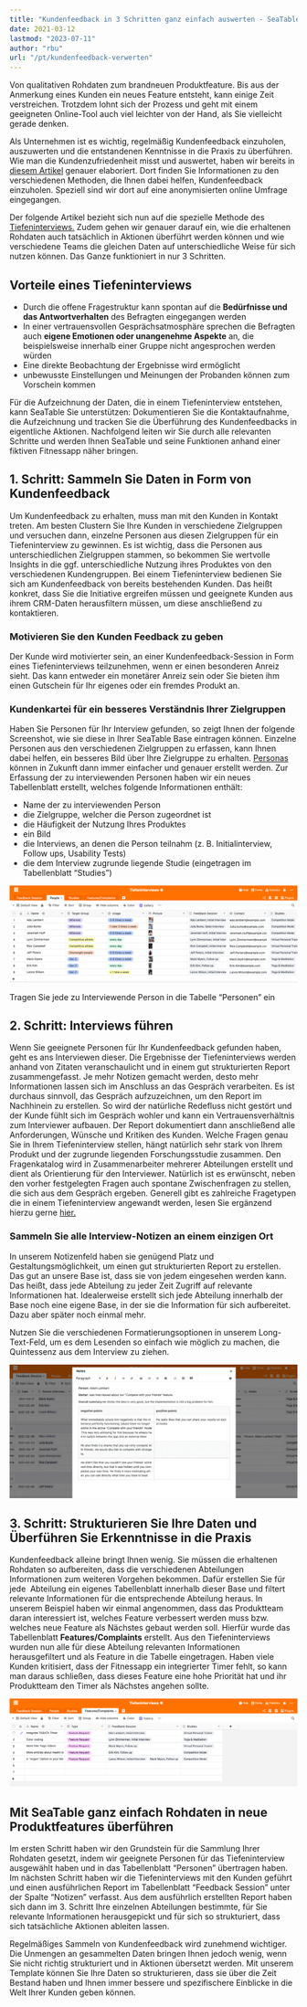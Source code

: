 ```yaml
---
title: "Kundenfeedback in 3 Schritten ganz einfach auswerten - SeaTable"
date: 2021-03-12
lastmod: "2023-07-11"
author: "rbu"
url: "/pt/kundenfeedback-verwerten"
---
```


Von qualitativen Rohdaten zum brandneuen Produktfeature. Bis aus der Anmerkung eines Kunden ein neues Feature entsteht, kann einige Zeit verstreichen. Trotzdem lohnt sich der Prozess und geht mit einem geeigneten Online-Tool auch viel leichter von der Hand, als Sie vielleicht gerade denken.

Als Unternehmen ist es wichtig, regelmäßig Kundenfeedback einzuholen, auszuwerten und die entstandenen Kenntnisse in die Praxis zu überführen. Wie man die Kundenzufriedenheit misst und auswertet, haben wir bereits in [diesem Artikel](https://seatable.io/kundenzufriedenheit-messen-auswerten-und-steigern/) genauer elaboriert. Dort finden Sie Informationen zu den verschiedenen Methoden, die Ihnen dabei helfen, Kundenfeedback einzuholen. Speziell sind wir dort auf eine anonymisierten online Umfrage eingegangen.

Der folgende Artikel bezieht sich nun auf die spezielle Methode des [Tiefeninterviews.](https://de.wikipedia.org/wiki/Tiefeninterview) Zudem gehen wir genauer darauf ein, wie die erhaltenen Rohdaten auch tatsächlich in Aktionen überführt werden können und wie verschiedene Teams die gleichen Daten auf unterschiedliche Weise für sich nutzen können. Das Ganze funktioniert in nur 3 Schritten.

## Vorteile eines Tiefeninterviews

- Durch die offene Fragestruktur kann spontan auf die **Bedürfnisse und das Antwortverhalten** des Befragten eingegangen werden
- In einer vertrauensvollen Gesprächsatmosphäre sprechen die Befragten auch **eigene Emotionen oder unangenehme Aspekte** an, die beispielsweise innerhalb einer Gruppe nicht angesprochen werden würden
- Eine direkte Beobachtung der Ergebnisse wird ermöglicht
- unbewusste Einstellungen und Meinungen der Probanden können zum Vorschein kommen

Für die Aufzeichnung der Daten, die in einem Tiefeninterview entstehen, kann SeaTable Sie unterstützen: Dokumentieren Sie die Kontaktaufnahme, die Aufzeichnung und tracken Sie die Überführung des Kundenfeedbacks in eigentliche Aktionen. Nachfolgend leiten wir Sie durch alle relevanten Schritte und werden Ihnen SeaTable und seine Funktionen anhand einer fiktiven Fitnessapp näher bringen.

## 1\. Schritt: Sammeln Sie Daten in Form von Kundenfeedback

Um Kundenfeedback zu erhalten, muss man mit den Kunden in Kontakt treten. Am besten Clustern Sie Ihre Kunden in verschiedene Zielgruppen und versuchen dann, einzelne Personen aus diesen Zielgruppen für ein Tiefeninterview zu gewinnen. Es ist wichtig, dass die Personen aus unterschiedlichen Zielgruppen stammen, so bekommen Sie wertvolle Insights in die ggf. unterschiedliche Nutzung ihres Produktes von den verschiedenen Kundengruppen. Bei einem Tiefeninterview bedienen Sie sich am Kundenfeedback von bereits bestehenden Kunden. Das heißt konkret, dass Sie die Initiative ergreifen müssen und geeignete Kunden aus ihrem CRM-Daten herausfiltern müssen, um diese anschließend zu kontaktieren.

### Motivieren Sie den Kunden Feedback zu geben

Der Kunde wird motivierter sein, an einer Kundenfeedback-Session in Form eines Tiefeninterviews teilzunehmen, wenn er einen besonderen Anreiz sieht. Das kann entweder ein monetärer Anreiz sein oder Sie bieten ihm einen Gutschein für Ihr eigenes oder ein fremdes Produkt an.

### Kundenkartei für ein besseres Verständnis Ihrer Zielgruppen

Haben Sie Personen für Ihr Interview gefunden, so zeigt Ihnen der folgende Screenshot, wie sie diese in Ihrer SeaTable Base eintragen können. Einzelne Personen aus den verschiedenen Zielgruppen zu erfassen, kann Ihnen dabei helfen, ein besseres Bild über Ihre Zielgruppe zu erhalten. [Personas](https://buffer.com/library/marketing-personas-beginners-guide/) können in Zukunft dann immer einfacher und genauer erstellt werden. Zur Erfassung der zu interviewenden Personen haben wir ein neues Tabellenblatt erstellt, welches folgende Informationen enthält:

- Name der zu interviewenden Person
- die Zielgruppe, welcher die Person zugeordnet ist
- die Häufigkeit der Nutzung Ihres Produktes
- ein Bild
- die Interviews, an denen die Person teilnahm (z. B. Initialinterview, Follow ups, Usability Tests)
- die dem Interview zugrunde liegende Studie (eingetragen im Tabellenblatt “Studies”)

![Kundenfeedback](images/Bildschirmfoto-2021-03-12-um-13.27.47.png)

Tragen Sie jede zu Interviewende Person in die Tabelle “Personen” ein

## 2\. Schritt: Interviews führen

Wenn Sie geeignete Personen für Ihr Kundenfeedback gefunden haben, geht es ans Interviewen dieser. Die Ergebnisse der Tiefeninterviews werden anhand von Zitaten veranschaulicht und in einem gut strukturierten Report zusammengefasst. Je mehr Notizen gemacht werden, desto mehr Informationen lassen sich im Anschluss an das Gespräch verarbeiten. Es ist durchaus sinnvoll, das Gespräch aufzuzeichnen, um den Report im Nachhinein zu erstellen. So wird der natürliche Redefluss nicht gestört und der Kunde fühlt sich im Gespräch wohler und kann ein Vertrauensverhältnis zum Interviewer aufbauen. Der Report dokumentiert dann anschließend alle Anforderungen, Wünsche und Kritiken des Kunden. Welche Fragen genau Sie in Ihrem Tiefeninterview stellen, hängt natürlich sehr stark von Ihrem Produkt und der zugrunde liegenden Forschungsstudie zusammen. Den Fragenkatalog wird in Zusammenarbeiter mehrerer Abteilungen erstellt und dient als Orientierung für den Interviewer. Natürlich ist es erwünscht, neben den vorher festgelegten Fragen auch spontane Zwischenfragen zu stellen, die sich aus dem Gespräch ergeben. Generell gibt es zahlreiche Fragetypen die in einem Tiefeninterview angewandt werden, lesen Sie ergänzend hierzu gerne [hier.](https://wpgs.de/fachtexte/qualitative-interviews/9-mit-qualitativen-fragen-in-die-tiefe-gehen/)

### Sammeln Sie alle Interview-Notizen an einem einzigen Ort

In unserem Notizenfeld haben sie genügend Platz und Gestaltungsmöglichkeit, um einen gut strukturierten Report zu erstellen. Das gut an unsere Base ist, dass sie von jedem eingesehen werden kann. Das heißt, dass jede Abteilung zu jeder Zeit Zugriff auf relevante Informationen hat. Idealerweise erstellt sich jede Abteilung innerhalb der Base noch eine eigene Base, in der sie die Information für sich aufbereitet. Dazu aber später noch einmal mehr.

Nutzen Sie die verschiedenen Formatierungsoptionen in unserem Long-Text-Feld, um es dem Lesenden so einfach wie möglich zu machen, die Quintessenz aus dem Interview zu ziehen.

![Kundenfeedback](images/Bildschirmfoto-2021-03-12-um-13.53.44.png)

## 3\. Schritt: Strukturieren Sie Ihre Daten und Überführen Sie Erkenntnisse in die Praxis

Kundenfeedback alleine bringt Ihnen wenig. Sie müssen die erhaltenen Rohdaten so aufbereiten, dass die verschiedenen Abteilungen Informationen zum weiteren Vorgehen bekommen. Dafür erstellen Sie für jede  Abteilung ein eigenes Tabellenblatt innerhalb dieser Base und filtert relevante Informationen für die entsprechende Abteilung heraus. In unserem Beispiel haben wir einmal angenommen, dass das Produktteam daran interessiert ist, welches Feature verbessert werden muss bzw. welches neue Feature als Nächstes gebaut werden soll. Hierfür wurde das Tabellenblatt **Features/Complaints** erstellt. Aus den Tiefeninterviews wurden nun alle für diese Abteilung relevanten Informationen herausgefiltert und als Feature in die Tabelle eingetragen. Haben viele Kunden kritisiert, dass der Fitnessapp ein integrierter Timer fehlt, so kann man daraus schließen, dass dieses Feature eine hohe Priorität hat und ihr Produktteam den Timer als Nächstes angehen sollte.

![Kundenfeedback](images/Bildschirmfoto-2021-03-12-um-14.10.19.png)

## Mit SeaTable ganz einfach Rohdaten in neue Produktfeatures überführen

Im ersten Schritt haben wir den Grundstein für die Sammlung Ihrer Rohdaten gesetzt, indem wir geeignete Personen für das Tiefeninterview ausgewählt haben und in das Tabellenblatt “Personen” übertragen haben. Im nächsten Schritt haben wir die Tiefeninterviews mit den Kunden geführt und einen ausführlichen Report im Tabellenblatt “Feedback Session” unter der Spalte “Notizen” verfasst. Aus dem ausführlich erstellten Report haben sich dann im 3. Schritt Ihre einzelnen Abteilungen bestimmte, für Sie relevante Informationen herausgepickt und für sich so strukturiert, dass sich tatsächliche Aktionen ableiten lassen.

Regelmäßiges Sammeln von Kundenfeedback wird zunehmend wichtiger. Die Unmengen an gesammelten Daten bringen Ihnen jedoch wenig, wenn Sie nicht richtig strukturiert und in Aktionen übersetzt werden. Mit unserem Template können Sie Ihre Daten so strukturieren, dass sie über die Zeit Bestand haben und Ihnen immer bessere und spezifischere Einblicke in die Welt Ihrer Kunden geben können.
